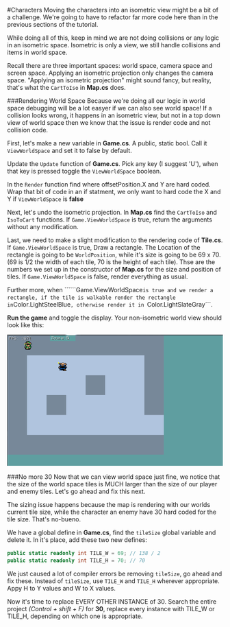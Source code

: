 #Characters
Moving the characters into an isometric view might be a bit of a challenge. We're going to have to refactor far more code here than in the previous sections of the tutorial.

While doing all of this, keep in mind we are not doing collisions or any logic in an isometric space. Isometric is only a view, we still handle collisions and items in world space. 

Recall there are three important spaces: world space, camera space and screen space. Applying an isometric projection only changes the camera space. "Applying an isometric projection" might sound fancy, but reality, that's what the ```CartToIso``` in **Map.cs** does.

###Rendering World Space
Because we're doing all our logic in world space debugging will be a lot easyer if we can also see world space! If a collision looks wrong, it happens in an isometric view, but not in a top down view of world space then we know that the issue is render code and not collision code.

First, let's make a new variable in **Game.cs**. A public, static bool. Call it ```ViewWorldSpace``` and set it to false by default.

Update the ```Update``` function of **Game.cs**. Pick any key (I suggest 'U'), when that key is pressed toggle the ```ViewWorldSpace``` boolean.

In the ```Render``` function find where offsetPosition.X and Y are hard coded. Wrap that bit of code in an if statment, we only want to hard code the X and Y if ```ViewWorldSpace``` is **false**

Next, let's undo the isometric projection. In **Map.cs** find the  ```CartToIso``` and ```IsoToCart``` functions. If ```Game.ViewWorldSpace``` is true, return the arguments without any modification.

Last, we need to make a slight modification to the rendering code of **Tile.cs**. If ```Game.ViewWorldSpace``` is true, Draw a rectangle. The Location of the rectangle is going to be ```WorldPosition```, while it's size is going to be 69 x 70. (69 is 1/2 the width of each tile, 70 is the height of each tile). Thse are the numbers we set up in the constructor of **Map.cs** for the size and position of tiles. If ```Game.ViewWorldSpace``` is false, render everything as usual.

Further more, when ``````Game.ViewWorldSpace``` is true and we render a rectangle, if the tile is walkable render the rectangle in ```Color.LightSteelBlue```, otherwise render it in ```Color.LightSlateGray```.

**Run the game** and toggle the display. Your non-isometric world view should look like this:

![NON_ISO](Images/non_iso.PNG)

###No more 30
Now that we can view world space just fine, we notice that the size of the world space tiles is MUCH larger than the size of our player and enemy tiles. Let's go ahead and fix this next.

The sizing issue happens because the map is rendering with our worlds current tile size, while the character an enemy have 30 hard coded for the tile size. That's no-bueno.

We have a global define in **Game.cs**, find the ```tileSize``` global variable and delete it. In it's place, add these two new defines:

```cs
public static readonly int TILE_W = 69; // 138 / 2
public static readonly int TILE_H = 70; // 70
```

We just caused a lot of compiler errors be removing ```tileSize```, go ahead and fix these. Instead of ```tileSize```, use ```TILE_W``` and ```TILE_H``` wherever appropriate. Appy H to Y values and W to X values.

Now it's time to replace EVERY OTHER INSTANCE of 30. Search the entire project _(Control + shift + F)_ for **30**, replace every instance with TILE_W or TILE_H, depending on which one is appropriate. 